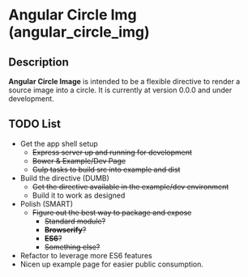 # Angular Circle Img (angular_circle_img)

## Description
**Angular Circle Image** is intended to be a flexible directive to render a source image into a circle.  It is currently at version 0.0.0 and under development.

## TODO List
- Get the app shell setup
    + ~~Express server up and running for development~~
    + ~~Bower & Example/Dev Page~~
    + ~~Gulp tasks to build src into example and dist~~
- Build the directive (DUMB)
    + ~~Get the directive available in the example/dev environment~~
    + Build it to work as designed
- Polish (SMART)
    + ~~Figure out the best way to package and expose~~
        * ~~Standard module?~~
        * ~~**Browserify**?~~
        * ~~**ES6**?~~
        * ~~Something else?~~
- Refactor to leverage more ES6 features
- Nicen up example page for easier public consumption.